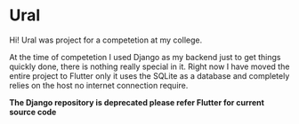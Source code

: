 # Ural

Hi! Ural was project for a competetion at my college.

At the time of competetion I used Django as my backend just to get things quickly done, there is nothing really special in it. Right now I have moved the entire project to Flutter only it uses the SQLite as a database and completely relies on the host no internet connection require.

**The Django repository is deprecated please refer Flutter for current source code**

